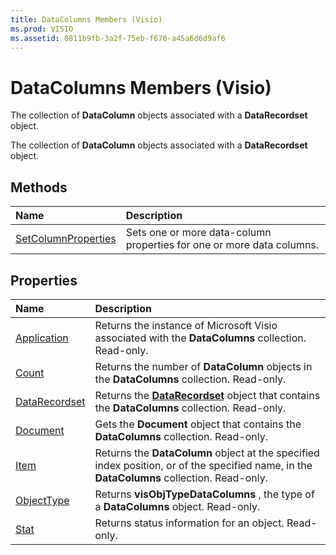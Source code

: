 ```yaml
---
title: DataColumns Members (Visio)
ms.prod: VISIO
ms.assetid: 0811b9fb-3a2f-75eb-f670-a45a6d6d9af6
---
```



# DataColumns Members (Visio)
The collection of  **DataColumn** objects associated with a **DataRecordset** object.

The collection of  **DataColumn** objects associated with a **DataRecordset** object.


## Methods



|**Name**|**Description**|
|:-----|:-----|
|[SetColumnProperties](datacolumns-setcolumnproperties-method-visio.md)|Sets one or more data-column properties for one or more data columns.|

## Properties



|**Name**|**Description**|
|:-----|:-----|
|[Application](datacolumns-application-property-visio.md)|Returns the instance of Microsoft Visio associated with the  **DataColumns** collection. Read-only.|
|[Count](datacolumns-count-property-visio.md)|Returns the number of  **DataColumn** objects in the **DataColumns** collection. Read-only.|
|[DataRecordset](datacolumns-datarecordset-property-visio.md)|Returns the  **[DataRecordset](datarecordset-object-visio.md)** object that contains the **DataColumns** collection. Read-only.|
|[Document](datacolumns-document-property-visio.md)|Gets the  **Document** object that contains the **DataColumns** collection. Read-only.|
|[Item](datacolumns-item-property-visio.md)|Returns the  **DataColumn** object at the specified index position, or of the specified name, in the **DataColumns** collection. Read-only.|
|[ObjectType](datacolumns-objecttype-property-visio.md)|Returns  **visObjTypeDataColumns** , the type of a **DataColumns** object. Read-only.|
|[Stat](datacolumns-stat-property-visio.md)|Returns status information for an object. Read-only.|

